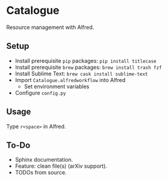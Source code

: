 # Catalogue
Resource management with Alfred.

## Setup
- Install prerequisite `pip` packages: `pip install titlecase`
- Install prerequisite `brew` packages: `brew install trash fzf`
- Install Sublime Text: `brew cask install sublime-text`
- Import `Catalogue.alfredworkflow` into Alfred
    - Set environment variables
- Configure `config.py`

## Usage
Type `r<space>` in Alfred.

## To-Do
- Sphinx documentation.
- Feature: clean file(s) (arXiv support).
- TODOs from source.
